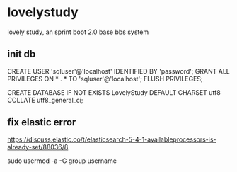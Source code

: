 # lovelystudy
lovely study, an sprint boot 2.0 base bbs system


## init db

CREATE USER 'sqluser'@'localhost' IDENTIFIED BY 'password';
GRANT ALL PRIVILEGES ON * . * TO 'sqluser'@'localhost';
FLUSH PRIVILEGES;

CREATE DATABASE IF NOT EXISTS LovelyStudy DEFAULT CHARSET utf8 COLLATE utf8_general_ci; 

## fix elastic error 
https://discuss.elastic.co/t/elasticsearch-5-4-1-availableprocessors-is-already-set/88036/8


sudo usermod -a -G group username
